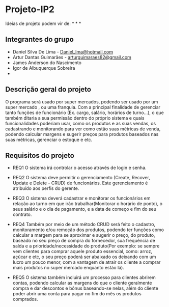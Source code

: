 # Projeto-IP2

Ideias de projeto podem vir de:
*
*
*

## Integrantes do grupo
* Daniel Silva De Lima - Daniel_lma@hotmail.com
* Artur Dantas Guimarães - arturguimaraes82@gmail.com
* James Anderson do Nascimento
* Igor de Albuquerque Sobreira
*

## Descrição geral do projeto

O programa será usado por super mercados, podendo ser usado por um super mercado , ou uma franquia. Com a principal finalidade de gerenciar tanto funções de funcionário (Ex. cargo, salário, horários de turno...), o que também ditaria a sua permissão dentro do próprio sistema e quais funcionalidades poderiam usar, como os produtos e as suas vendas, os cadastrando e monitorando para ver como estão suas métricas de venda, podendo calcular margens e sugerir preços para produtos baseados nas suas métricas, gerenciar o estoque e etc. 

## Requisitos do projeto

* REQ1 O sistema irá controlar o acesso através de login e senha.

* REQ2 O sistema deve permitir o gerenciamento (Create, Recover, Update e Delete - CRUD) de funcionários. Este gerenciamento é atribuído aos perfis do gerente.
     
* REQ3 O sistema deverá cadastrar e monitorar os funcionários em relação ao turno em que irão trabalhar(Monitorar o horário de ponto), o seus salário e o dia de pagamento, e a data de começo e fim do seu contrato. 
 
* REQ4 Também por meio de um método CRUD será feito o cadastro, monitoramento e/ou remoção dos produtos, podendo ter funções como calcular a margem para se aproximar e sugerir o preço,  do produto, baseado no seu preço de compra do fornecedor, sua frequência de saída e a prioridade/necessidade do produto(Por exemplo: se sempre vem clientes para comprar aquele produto essencial, como: arroz, açúcar e etc, o seu preço poderá ser abaixado os deixando com um lucro um pouco menor, com a vantagem de atrair os cliente a comprar mais produtos no super mercado enquanto estão lá). 
 
* REQ5 O sistema também incluirá um processo para clientes abrirem contas, podendo calcular as margens do que o cliente geralmente compra e dar descontos e bônus baseando-se nelas, além do cliente poder abrir uma conta para pagar no fim do mês os produtos comprados.
